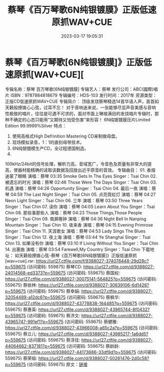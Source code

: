 ﻿---
title: 蔡琴《百万琴歌6N纯银镀膜》正版低速原抓WAV+CUE
date: 2023-03-17 19:05:31
categories: WAV车载音乐、镜像
tags: 华语中文
---
# 蔡琴《百万琴歌[6N纯银镀膜]》正版低速原抓[WAV+CUE][

专辑名称：蔡琴 百万琴歌[6N纯银镀膜]
专辑艺人：蔡琴
发行公司：ABC(國際)唱片
ISBN：9787884818679
专辑编号：HDS-103
发行时间：2017年
资源类型：正版CD低速原抓WAV+CUE
专辑简介：
顶级发烧蔡琴精选14首华语人声，首首如天籁般撩拨心心弦，过耳不忘！
对于音响迷来说，一张能够尽显声音美感与音响性极致的唱片，往往是可遇不可求的，面对市面上琳琅满目的发烧唱片专辑时，那种不确定的心态只能用“又期待又怕受伤害”来形容！
6N纯银镀膜压片Limited Edition 99.9999%Silver 特点：
1. 使用高格式High Defrinition Mastering CD来制做母盘。
2. 现场模拟录音，1：1的直刻母带技术。
3. 6N纯银镀模生产CD，全过程德国制造。
4.
100kHz/24bit的信号处理，解析力高，音域宽广，令音色及质量有非常大的提高，使器材能精确的读取该数据及回放出近乎原音的音效。
专辑曲目：
01.
香烟迷蒙了眼睛
演唱：蔡琴
03:35
Smoke Gets In The Eyes
Singer：Tsai Chin
02.
被遗忘的时光
演唱：蔡琴
02:46
Those Were The Days
Singer：Tsai Chin
03.
机遇
演唱：蔡琴
04:26
Opportunity
Singer：Tsai Chin
04.
最后一夜
演唱：蔡琴
04:59
The Last Night
Singer：Tsai Chin
05.
点亮霓虹灯
演唱：蔡琴
04:27
Neon Light
Singer：Tsai Chin
06.
三年
演唱：蔡琴
03:50
Three Years
Singer：Tsai Chin
07.
读你
演唱：蔡琴
04:05
Learn About You
Singer：Tsai Chin
08.
那些事那些人
演唱：蔡琴
04:23
Those Things,Those People
Singer：Tsai Chin
09.
南屏晚钟
演唱：蔡琴
04:36
Night Bell In Nanping Mountain
Singer：Tsai Chin
10.
夜来香
演唱：蔡琴
04:15
Evening Primrose
Singer：Tsai Chin
11.
天涯歌女
演唱：蔡琴
04:53
Lady Sings The Blues
Singer：Tsai Chin
12.
夜上海
演唱：蔡琴
03:44
Ye Shanghai
Singer：Tsai Chin
13.
如果没有你
演唱：蔡琴
03:10
If Living Without You
Singer：Tsai Chin
14.
出塞曲
演唱：蔡琴
03:54
Farewell,My Country
Singer：Tsai Chin
下载地址：
如天籁般撩拨心弦-蔡琴《百万琴歌[6N纯银镀膜]》正版低速原抓 [wav+cue].rar: https://url27.ctfile.com/f/9388027-374076448-29d28c?p=559675
(访问密码: 559675)
蔡琴CD: https://url27.ctfile.com/d/9388027-24014568-ed3373?p=559675
(访问密码: 559675)
蔡国权: https://url27.ctfile.com/d/9388027-30075141-564825?p=559675
(访问密码: 559675)
蔡依林: https://url27.ctfile.com/d/9388027-30639106-6d1426?p=559675
(访问密码: 559675)
蔡幸娟: https://url27.ctfile.com/d/9388027-32054489-a12dc6?p=559675
(访问密码: 559675)
蔡枫华: https://url27.ctfile.com/d/9388027-43778838-164485?p=559675
(访问密码: 559675)
蔡惠英: https://url27.ctfile.com/d/9388027-43965744-8f0432?p=559675
(访问密码: 559675)
蔡济文: https://url27.ctfile.com/d/9388027-43965747-991ef1?p=559675
(访问密码: 559675)
蔡健雅: https://url27.ctfile.com/d/9388027-43966008-a65c2a?p=559675
(访问密码: 559675)
蔡立儿: https://url27.ctfile.com/d/9388027-43985217-1a6dd5?p=559675
(访问密码: 559675)
蔡淳佳: https://url27.ctfile.com/d/9388027-44064662-837181?p=559675
(访问密码: 559675)
蔡龄龄: https://url27.ctfile.com/d/9388027-44173886-33df9d?p=559675
(访问密码: 559675)
蔡荣祖: https://url27.ctfile.com/d/9388027-50261476-2d0c58?p=559675
(访问密码: 559675)
原文：[链接](https://blog.sina.com.cn/s/blog_1647c7e760103110n.html)